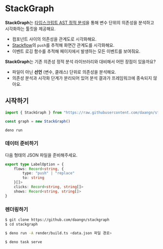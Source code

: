 # StackGraph

**StackGraph**는 [타입스크립트 AST 정적 분석](https://github.com/dsherret/ts-morph)을 통해 변수 단위의 의존성을 분석하고 시각화하는 툴킷을 제공해요.

- 컴포넌트 사이의 의존성을 관계도로 시각화해요.
- [Stackflow](https://github.com/daangn/stackflow)의 `push`를 추적해 화면간 관계도를 시각화해요.
- 이벤트 로깅 함수를 추적해 페이지에서 발생하는 모든 이벤트를 보여줘요.

**StackGraph**는 기존 의존성 정적 분석 라이브러리와 대비해서 어떤 장점이 있을까요?

- 파일이 아닌 **선언** (변수, 클래스) 단위로 의존성을 분석해요.
- 의존성 분석과 시각화 단계가 분리되어 있어 분석 결과가 프레임워크에 종속되지 않아요.

## 시작하기

```ts
import { StackGraph } from "https://raw.githubusercontent.com/daangn/stackgraph/main/graph/fluent.ts"

const graph = new StackGraph()
```

```sh
deno run
```

### 데이터 준비하기

다음 형태의 JSON 파일을 준비해주세요.

```ts
export type LabelOption = {
	flows: Record<string, {
		type: "push" | "replace"
		to: string
	}[]>
	clicks: Record<string, string[]>
	shows: Record<string, string[]>
}
```

### 렌더링하기

```sh
$ git clone https://github.com/daangn/stackgraph
$ cd stackgraph

$ deno run -A render/build.ts <data.json 파일 경로>

$ deno task serve
```

